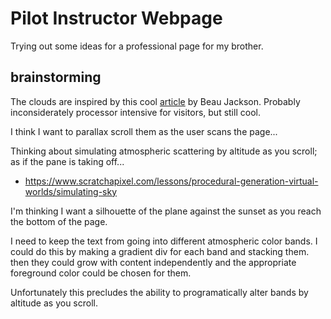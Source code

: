 # Pilot Instructor Webpage

Trying out some ideas for a professional page for my brother.

## brainstorming

The clouds are inspired by this cool [article](https://css-tricks.com/drawing-realistic-clouds-with-svg-and-css/) by Beau Jackson. Probably inconsiderately processor intensive for visitors, but still cool.

I think I want to parallax scroll them as the user scans the page...

Thinking about simulating atmospheric scattering by altitude as you scroll; as if the pane is taking off...
 - https://www.scratchapixel.com/lessons/procedural-generation-virtual-worlds/simulating-sky

I'm thinking I want a silhouette of the plane against the sunset as you reach the bottom of the page.

I need to keep the text from going into different atmospheric color bands.
I could do this by making a gradient div for each band and stacking them. then they could grow with content independently and the appropriate foreground color could be chosen for them.

Unfortunately this precludes the ability to programatically alter bands by altitude as you scroll.